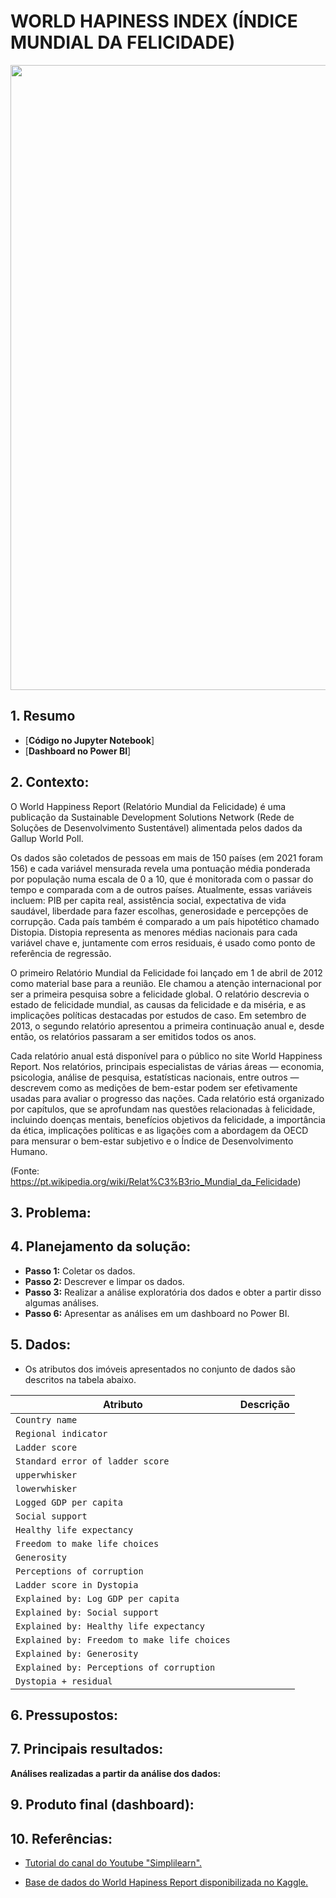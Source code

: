 # WORLD HAPINESS INDEX (ÍNDICE MUNDIAL DA FELICIDADE)


<img src = "https://user-images.githubusercontent.com/94937578/173049146-3ccc434c-cc96-4fad-9f95-0f36ac5a6149.png" width="1000px" />
</div>


## 1. Resumo

- [<b>Código no Jupyter Notebook</b>]
- [<b>Dashboard no Power BI</b>]

## 2. Contexto:

O World Happiness Report (Relatório Mundial da Felicidade) é uma publicação da Sustainable Development Solutions Network (Rede de Soluções de Desenvolvimento Sustentável) alimentada pelos dados da Gallup World Poll.

Os dados são coletados de pessoas em mais de 150 países (em 2021 foram 156) e cada variável mensurada revela uma pontuação média ponderada por população numa escala de 0 a 10, que é monitorada com o passar do tempo e comparada com a de outros países. Atualmente, essas variáveis incluem: PIB per capita real, assistência social, expectativa de vida saudável, liberdade para fazer escolhas, generosidade e percepções de corrupção. Cada país também é comparado a um país hipotético chamado Distopia. Distopia representa as menores médias nacionais para cada variável chave e, juntamente com erros residuais, é usado como ponto de referência de regressão.

O primeiro Relatório Mundial da Felicidade foi lançado em 1 de abril de 2012 como material base para a reunião. Ele chamou a atenção internacional por ser a primeira pesquisa sobre a felicidade global. O relatório descrevia o estado de felicidade mundial, as causas da felicidade e da miséria, e as implicações políticas destacadas por estudos de caso. Em setembro de 2013, o segundo relatório apresentou a primeira continuação anual e, desde então, os relatórios passaram a ser emitidos todos os anos.

Cada relatório anual está disponível para o público no site World Happiness Report. Nos relatórios, principais especialistas de várias áreas — economia, psicologia, análise de pesquisa, estatísticas nacionais, entre outros — descrevem como as medições de bem-estar podem ser efetivamente usadas para avaliar o progresso das nações. Cada relatório está organizado por capítulos, que se aprofundam nas questões relacionadas à felicidade, incluindo doenças mentais, benefícios objetivos da felicidade, a importância da ética, implicações políticas e as ligações com a abordagem da OECD para mensurar o bem-estar subjetivo e o Índice de Desenvolvimento Humano.

(Fonte: https://pt.wikipedia.org/wiki/Relat%C3%B3rio_Mundial_da_Felicidade)
  
## 3. Problema:



## 4. Planejamento da solução:

- <b>Passo 1:</b> Coletar os dados. 
- <b>Passo 2:</b> Descrever e limpar os dados.
- <b>Passo 3:</b> Realizar a análise exploratória dos dados e obter a partir disso algumas análises.
- <b>Passo 6:</b> Apresentar as análises em um dashboard no Power BI.

## 5. Dados:

- Os atributos dos imóveis apresentados no conjunto de dados são descritos na tabela abaixo.

**Atributo** | **Descrição**
--- | --- 
`Country name` | 
`Regional indicator` |
`Ladder score` |
`Standard error of ladder score` |
`upperwhisker` |
`lowerwhisker` |
`Logged GDP per capita` |
`Social support` |
`Healthy life expectancy` |
`Freedom to make life choices` |
`Generosity` |
`Perceptions of corruption` |
`Ladder score in Dystopia` |
`Explained by: Log GDP per capita` |
`Explained by: Social support` |
`Explained by: Healthy life expectancy` |
`Explained by: Freedom to make life choices` |
`Explained by: Generosity` |
`Explained by: Perceptions of corruption` |
`Dystopia + residual` |
 
 ## 6. Pressupostos:


## 7. Principais resultados:

<b>Análises realizadas a partir da análise dos dados:</b>

## 9. Produto final (dashboard):

## 10. Referências:

- [Tutorial do canal do Youtube "Simplilearn".](https://www.youtube.com/watch?v=HNtEq-dK3C4&t=2334s)

- [Base de dados do World Hapiness Report disponibilizada no Kaggle.](https://www.kaggle.com/datasets/mathurinache/world-happiness-report?resource=download&select=2022.csv)

